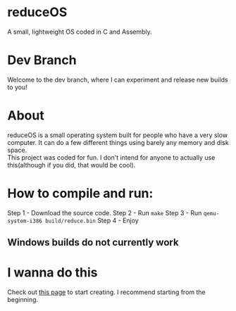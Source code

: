 # reduceOS
A small, lightweight OS coded in C and Assembly.

# Dev Branch
Welcome to the dev branch, where I can experiment and release new builds to you!


# About
reduceOS is a small operating system built for people who have a very slow computer. It can do a few different things using barely any memory and disk space. \
This project was coded for fun. I don't intend for anyone to actually use this(although if you did, that would be cool).


# How to compile and run:
Step 1 - Download the source code.
Step 2 - Run `make`
Step 3 - Run `qemu-system-i386 build/reduce.bin`
Step 4 - Enjoy

## Windows builds do not currently work

# I wanna do this
Check out [this page](osdev.org) to start creating. I recommend starting from the beginning.

